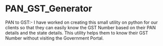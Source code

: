 # PAN_GST_Generator
PAN to GST:- I have worked on creating this small utility on python for our clients so that they can easily know the GST Number based on their PAN details and the state details. This utility helps them to know their GST Number without visiting the Government Portal.

